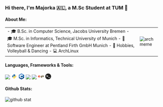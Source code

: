 ### Hi there, I'm Majorka 🇦🇱, a M.Sc Student at TUM 👋

<!--
**mthanasi/mthanasi** is a ✨ _special_ ✨ repository because its `README.md` (this file) appears on your GitHub profile.

Here are some ideas to get you started:

- 🔭 I’m currently working on ...
- 🌱 I’m currently learning ...
- 👯 I’m looking to collaborate on ...
- 🤔 I’m looking for help with ...
- 💬 Ask me about ...
- 📫 How to reach me: ...
- 😄 Pronouns: ...
- ⚡ Fun fact: ...
-->

#### About Me:
<script src="https://cdn.mathjax.org/mathjax/latest/MathJax.js?config=TeX-AMS-MML_HTMLorMML" type="text/javascript"></script>
<table border="0">
 <tr>
    <td>
      - 🎓  B.Sc. in Computer Science, Jacobs University Bremen
      - 🎓  M.Sc. in Informatics, Technical University of Munich
      - 🤖  Software Engineer at Pentland Firth GmbH Munich
      - 🏐  Hobbies, Volleyball & Dancing
      - 💻  ArchLinux
    </td>
    <td> <img height="300" src="https://img.devrant.com/devrant/rant/r_1893446_EZDzi.jpg" alt="arch meme" /></td>
 </tr>

</table>


#### Languages, Frameworks & Tools:
<code><img height="20" src="https://upload.wikimedia.org/wikipedia/commons/6/6a/JavaScript-logo.png"></code>
<code><img height="20" src="https://raw.githubusercontent.com/github/explore/80688e429a7d4ef2fca1e82350fe8e3517d3494d/topics/python/python.png"></code>
<code><img height="20" src="https://raw.githubusercontent.com/github/explore/80688e429a7d4ef2fca1e82350fe8e3517d3494d/topics/cpp/cpp.png"></code>
<code><img height="20" src="https://upload.wikimedia.org/wikipedia/commons/thumb/a/a7/React-icon.svg/1280px-React-icon.svg.png"></code>
<code><img height="20" src="https://coursor.in/wp-content/uploads/2021/01/nodejs.png"></code>
<code><img height="20" src="https://raw.githubusercontent.com/github/explore/80688e429a7d4ef2fca1e82350fe8e3517d3494d/topics/git/git.png"></code>
<code><img height="20" src="https://raw.githubusercontent.com/github/explore/80688e429a7d4ef2fca1e82350fe8e3517d3494d/topics/terminal/terminal.png"></code>

#### Github Stats:
<img src="https://github-readme-stats.vercel.app/api?username=mthanasi&show_icons=true&hide_title=true" alt="github stat" />

